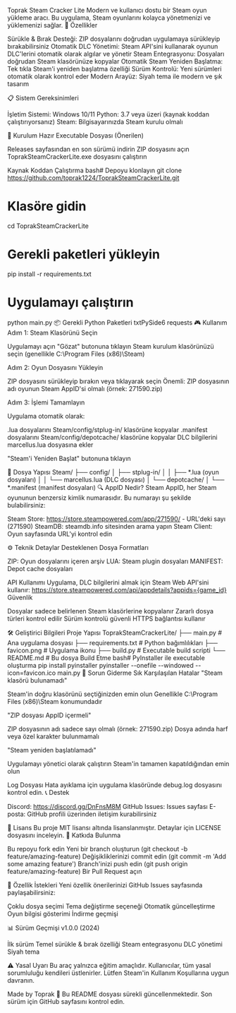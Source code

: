 Toprak Steam Cracker Lite
Modern ve kullanıcı dostu bir Steam oyun yükleme aracı. Bu uygulama, Steam oyunlarını kolayca yönetmenizi ve yüklemenizi sağlar.
🚀 Özellikler

Sürükle & Bırak Desteği: ZIP dosyalarını doğrudan uygulamaya sürükleyip bırakabilirsiniz
Otomatik DLC Yönetimi: Steam API'sini kullanarak oyunun DLC'lerini otomatik olarak algılar ve yönetir
Steam Entegrasyonu: Dosyaları doğrudan Steam klasörünüze kopyalar
Otomatik Steam Yeniden Başlatma: Tek tıkla Steam'i yeniden başlatma özelliği
Sürüm Kontrolü: Yeni sürümleri otomatik olarak kontrol eder
Modern Arayüz: Siyah tema ile modern ve şık tasarım

📋 Sistem Gereksinimleri

İşletim Sistemi: Windows 10/11
Python: 3.7 veya üzeri (kaynak koddan çalıştırıyorsanız)
Steam: Bilgisayarınızda Steam kurulu olmalı

🔧 Kurulum
Hazır Executable Dosyası (Önerilen)

Releases sayfasından en son sürümü indirin
ZIP dosyasını açın
ToprakSteamCrackerLite.exe dosyasını çalıştırın

Kaynak Koddan Çalıştırma
bash# Depoyu klonlayın
git clone https://github.com/toprak1224/ToprakSteamCrackerLite.git

# Klasöre gidin
cd ToprakSteamCrackerLite

# Gerekli paketleri yükleyin
pip install -r requirements.txt

# Uygulamayı çalıştırın
python main.py
📦 Gerekli Python Paketleri
txtPySide6
requests
🎮 Kullanım
Adım 1: Steam Klasörünü Seçin

Uygulamayı açın
"Gözat" butonuna tıklayın
Steam kurulum klasörünüzü seçin (genellikle C:\Program Files (x86)\Steam)

Adım 2: Oyun Dosyasını Yükleyin

ZIP dosyasını sürükleyip bırakın veya tıklayarak seçin
Önemli: ZIP dosyasının adı oyunun Steam AppID'si olmalı (örnek: 271590.zip)

Adım 3: İşlemi Tamamlayın

Uygulama otomatik olarak:

.lua dosyalarını Steam/config/stplug-in/ klasörüne kopyalar
.manifest dosyalarını Steam/config/depotcache/ klasörüne kopyalar
DLC bilgilerini marcellus.lua dosyasına ekler


"Steam'i Yeniden Başlat" butonuna tıklayın

📁 Dosya Yapısı
Steam/
├── config/
│   ├── stplug-in/
│   │   ├── *.lua (oyun dosyaları)
│   │   └── marcellus.lua (DLC dosyası)
│   └── depotcache/
│       └── *.manifest (manifest dosyaları)
🔍 AppID Nedir?
Steam AppID, her Steam oyununun benzersiz kimlik numarasıdır. Bu numarayı şu şekilde bulabilirsiniz:

Steam Store: https://store.steampowered.com/app/271590/ - URL'deki sayı (271590)
SteamDB: steamdb.info sitesinden arama yapın
Steam Client: Oyun sayfasında URL'yi kontrol edin

⚙️ Teknik Detaylar
Desteklenen Dosya Formatları

ZIP: Oyun dosyalarını içeren arşiv
LUA: Steam plugin dosyaları
MANIFEST: Depot cache dosyaları

API Kullanımı
Uygulama, DLC bilgilerini almak için Steam Web API'sini kullanır:
https://store.steampowered.com/api/appdetails?appids={game_id}
Güvenlik

Dosyalar sadece belirlenen Steam klasörlerine kopyalanır
Zararlı dosya türleri kontrol edilir
Sürüm kontrolü güvenli HTTPS bağlantısı kullanır

🛠️ Geliştirici Bilgileri
Proje Yapısı
ToprakSteamCrackerLite/
├── main.py              # Ana uygulama dosyası
├── requirements.txt     # Python bağımlılıkları
├── favicon.png         # Uygulama ikonu
├── build.py            # Executable build scripti
└── README.md           # Bu dosya
Build Etme
bash# PyInstaller ile executable oluşturma
pip install pyinstaller
pyinstaller --onefile --windowed --icon=favicon.ico main.py
🔧 Sorun Giderme
Sık Karşılaşılan Hatalar
"Steam klasörü bulunamadı"

Steam'in doğru klasörünü seçtiğinizden emin olun
Genellikle C:\Program Files (x86)\Steam konumundadır

"ZIP dosyası AppID içermeli"

ZIP dosyasının adı sadece sayı olmalı (örnek: 271590.zip)
Dosya adında harf veya özel karakter bulunmamalı

"Steam yeniden başlatılamadı"

Uygulamayı yönetici olarak çalıştırın
Steam'in tamamen kapatıldığından emin olun

Log Dosyası
Hata ayıklama için uygulama klasöründe debug.log dosyasını kontrol edin.
📞 Destek

Discord: https://discord.gg/DnFnsM8M
GitHub Issues: Issues sayfası
E-posta: GitHub profili üzerinden iletişim kurabilirsiniz

📄 Lisans
Bu proje MIT lisansı altında lisanslanmıştır. Detaylar için LICENSE dosyasını inceleyin.
🤝 Katkıda Bulunma

Bu repoyu fork edin
Yeni bir branch oluşturun (git checkout -b feature/amazing-feature)
Değişikliklerinizi commit edin (git commit -m 'Add some amazing feature')
Branch'inizi push edin (git push origin feature/amazing-feature)
Bir Pull Request açın

🌟 Özellik İstekleri
Yeni özellik önerilerinizi GitHub Issues sayfasında paylaşabilirsiniz:

 Çoklu dosya seçimi
 Tema değiştirme seçeneği
 Otomatik güncelleştirme
 Oyun bilgisi gösterimi
 İndirme geçmişi

📊 Sürüm Geçmişi
v1.0.0 (2024)

İlk sürüm
Temel sürükle & bırak özelliği
Steam entegrasyonu
DLC yönetimi
Siyah tema

⚠️ Yasal Uyarı
Bu araç yalnızca eğitim amaçlıdır. Kullanıcılar, tüm yasal sorumluluğu kendileri üstlenirler. Lütfen Steam'in Kullanım Koşullarına uygun davranın.

Made by Toprak 🚀
Bu README dosyası sürekli güncellenmektedir. Son sürüm için GitHub sayfasını kontrol edin.
